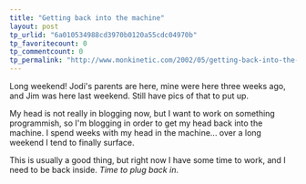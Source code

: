 ```yaml
---
title: "Getting back into the machine"
layout: post
tp_urlid: "6a010534988cd3970b0120a55cdc04970b"
tp_favoritecount: 0
tp_commentcount: 0
tp_permalink: "http://www.monkinetic.com/2002/05/getting-back-into-the-machine.html"
---
```

Long weekend! Jodi&#39;s parents are here, mine were here three weeks ago, and Jim was here last weekend. Still have pics of that to put up.

My head is not really in blogging now, but I want to work on something programmish, so I&#39;m blogging in order to get my head back into the machine. I spend weeks with my head in the machine... over a long weekend I tend to finally surface.

This is usually a good thing, but right now I have some time to work, and I need to be back inside. <i>Time to plug back in</i>.
